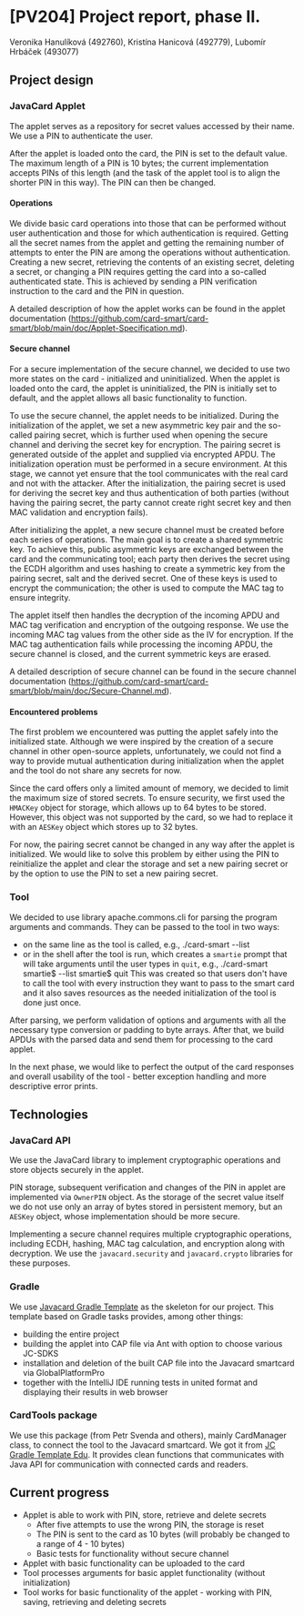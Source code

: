 # [PV204] Project report, phase II.
Veronika Hanulíková (492760), Kristína Hanicová (492779), Lubomír Hrbáček (493077)
## Project design
### JavaCard Applet
The applet serves as a repository for secret values accessed by their name.
We use a PIN to authenticate the user.

After the applet is loaded onto the card, the PIN is set to the default value.
The maximum length of a PIN is 10 bytes; the current implementation accepts PINs of this length
(and the task of the applet tool is to align the shorter PIN in this way). The PIN can then be changed.

#### Operations
We divide basic card operations into those that can be performed without user authentication
and those for which authentication is required. Getting all the secret names from the applet
and getting the remaining number of attempts to enter the PIN are among the operations without authentication.
Creating a new secret, retrieving the contents of an existing secret, deleting a secret, or changing a PIN requires getting 
the card into a so-called authenticated state. This is achieved by sending a PIN verification instruction to the card and the PIN in question.

A detailed description of how the applet works can be found in the
applet documentation (https://github.com/card-smart/card-smart/blob/main/doc/Applet-Specification.md).

#### Secure channel
For a secure implementation of the secure channel, we decided to use two more states on the card - initialized and uninitialized.
When the applet is loaded onto the card, the applet is uninitialized, the PIN is initially set to default,
and the applet allows all basic functionality to function.

To use the secure channel, the applet needs to be initialized. During the initialization of the applet,
we set a new asymmetric key pair and the so-called pairing secret, which is further used when opening the secure channel and deriving the secret key for encryption.
The pairing secret is generated outside of the applet and supplied via encrypted APDU.
The initialization operation must be performed in a secure environment.
At this stage, we cannot yet ensure that the tool communicates with the real card and not with the attacker.
After the initialization, the pairing secret is used for deriving the secret key and thus authentication 
of both parties (without having the pairing secret, the party cannot create right secret key and then MAC validation and encryption
fails).

After initializing the applet, a new secure channel must be created before each series of operations.
The main goal is to create a shared symmetric key. To achieve this, public asymmetric keys are exchanged between
the card and the communicating tool; each party then derives the secret using the ECDH algorithm and uses hashing
to create a symmetric key from the pairing secret, salt and the derived secret. One of these keys is used to encrypt
the communication; the other is used to compute the MAC tag to ensure integrity.

The applet itself then handles the decryption of the incoming APDU and MAC tag verification and encryption
of the outgoing response. We use the incoming MAC tag values from the other side as the IV for encryption.
If the MAC tag authentication fails while processing the incoming APDU, the secure channel is closed, and the current symmetric keys are erased.

A detailed description of secure channel can be found in the
secure channel documentation (https://github.com/card-smart/card-smart/blob/main/doc/Secure-Channel.md).

#### Encountered problems
The first problem we encountered was putting the applet safely into the initialized state.
Although we were inspired by the creation of a secure channel in other open-source applets, unfortunately,
we could not find a way to provide mutual authentication during initialization when the applet and the tool do not share any secrets for now.

Since the card offers only a limited amount of memory, we decided to limit the maximum size of stored secrets.
To ensure security, we first used the `HMACKey` object for storage, which allows up to 64 bytes to be stored.
However, this object was not supported by the card, so we had to replace it with an `AESKey` object which stores up to 32 bytes.

For now, the pairing secret cannot be changed in any way after the applet is initialized.
We would like to solve this problem by either using the PIN to reinitialize the applet and clear the
storage and set a new pairing secret or by the option to use the PIN to set a new pairing secret.

### Tool
We decided to use library apache.commons.cli for parsing the program arguments
and commands. They can be passed to the tool in two ways:
- on the same line as the tool is called, e.g., ./card-smart --list
- or in the shell after the tool is run, which creates a `smartie` prompt that
will take arguments until the user types in `quit`, e.g., ./card-smart
    smartie$ --list
    smartie$ quit
This was created so that users don't have to call the tool with every
instruction they want to pass to the smart card and it also saves resources as
the needed initialization of the tool is done just once.

After parsing, we perform validation of options and arguments with all the
necessary type conversion or padding to byte arrays. After that, we build APDUs
with the parsed data and send them for processing to the card applet.

In the next phase, we would like to perfect the output of the card responses and
overall usability of the tool - better exception handling and more descriptive
error prints.

## Technologies

### JavaCard API
We use the JavaCard library to implement cryptographic operations and store objects securely in the applet.

PIN storage, subsequent verification and changes of the PIN in applet are implemented via `OwnerPIN` object.
As the storage of the secret value itself we do not use only an array of bytes stored in persistent memory,
but an `AESKey` object, whose implementation should be more secure.

Implementing a secure channel requires multiple cryptographic operations, including ECDH, hashing,
MAC tag calculation, and encryption along with decryption. We use the `javacard.security` and `javacard.crypto`
libraries for these purposes.

### Gradle
We use [Javacard Gradle Template](https://github.com/ph4r05/javacard-gradle-template) as the skeleton for our project.
This template based on Gradle tasks provides, among other things:

- building the entire project
- building the applet into CAP file via Ant with option to choose various JC-SDKS
- installation and deletion of the built CAP file into the Javacard smartcard via GlobalPlatformPro
- together with the IntelliJ IDE running tests in united format and displaying their results in web browser

### CardTools package
We use this package (from Petr Svenda and others), mainly CardManager class, to connect the tool to the Javacard smartcard.
We got it from [JC Gradle Template Edu](https://github.com/crocs-muni/javacard-gradle-template-edu/tree/master/applet/src/test/java/cardTools).
It provides clean functions that communicates with Java API for communication with connected cards and readers.

## Current progress
* Applet is able to work with PIN, store, retrieve and delete secrets
  * After five attempts to use the wrong PIN, the storage is reset
  * The PIN is sent to the card as 10 bytes (will probably be changed to a range of 4 - 10 bytes)
  * Basic tests for functionality without secure channel
* Applet with basic functionality can be uploaded to the card
* Tool processes arguments for basic applet functionality (without initialization)
* Tool works for basic functionality of the applet - working with PIN, saving, retrieving and deleting secrets
